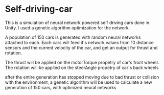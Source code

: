 # Self-driving-car

This is a simulation of neural network powered self driving cars done in Unity.
I used a genetic algorithm optimization for the network.

A population of 150 cars is generated with random neural networks attached to each.
Each cars will feed it's network values from 10 distance sensors and the current
velocity of the car, and get an output for thrust and rotation.

The thrust will be applied on the motorTorque propetry of car's front wheels
The rotation will be applied on the steerAngle propetry of car's back wheels

after the entire generation has stopped moving due to bad thrust or collision
with the environment, a genetic algorithm will be used to calculate a new
generation of 150 cars, with optimized neural networks
